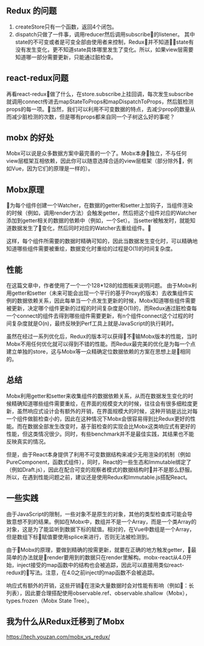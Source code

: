 ## Redux 的问题
1. createStore只有一个函数，返回4个闭包。
2. dispatch只做了一件事，调用reducer然后调用subscribe的listener。
其中state的不可变或者是可变全部由使用者来控制，Redux并不知道state有没有发生变化，更不知道state具体哪里发生了变化。所以，如果view层需要知道哪一部分需要更新，只能通过脏检查。

## react-redux问题
再看react-redux做了什么，在store.subscribe上挂回调，每次发生subscribe就调用connect传进去mapStateToProps和mapDispatchToProps，然后脏检测props的每一项。当然，我们可以利用不可变数据的特点，去减少prop的数量从而减少脏检测的次数，但是哪有props都来自同一个子树这么好的事呢？


## mobx 的好处
Mobx可以说是众多数据方案中最完善的一个了。Mobx本身独立，不与任何view层框架互相依赖，因此你可以随意选择合适的view层框架（部分除外，例如Vue，因为它们的原理是一样的）。

## Mobx原理
为每个组件创建一个Watcher，在数据的getter和setter上加钩子，当组件渲染的时候（例如，调用render方法）会触发getter，然后把这个组件对应的Watcher添加到getter相关的数据的依赖中（例如，一个Set）。当setter被触发时，就能知道数据发生了变化，然后同时对应的Watcher去重绘组件。


这样，每个组件所需要的数据时精确可知的，因此当数据发生变化时，可以精确地知道哪些组件需要被重绘，数据变化时重绘的过程是O(1)的时间复杂度。

## 性能
在这篇文章中，作者使用了一个一个128*128的绘图板来说明问题。 由于Mobx利用getter和setter（未来可能会出现一个平行的基于Proxy的版本）去收集组件实例的数据依赖关系，因此每单当一个点发生更新的时候，Mobx知道哪些组件需要被更新，决定哪个组件更新的过程的时间复杂度是O(1)的，而Redux通过脏检查每一个connect的组件去得到哪些组件需要更新，有n个组件connect这个过程的时间复杂度就是O(n)，最终反映到Perf工具上就是JavaScript的执行耗时。

虽然在经过一系列优化后，Redux的版本可以获得不输Mobx版本的性能，当时Mobx不用任何优化就可以得到不错的性能。而Redux最完美的优化是为每一个点建立单独的store，这与Mobx等一众精确定位数据依赖的方案在思想上是相同的。

## 总结
Mobx利用getter和setter来收集组件的数据依赖关系，从而在数据发生变化的时候精确知道哪些组件需要重绘，在界面的规模变大的时候，往往会有很多细粒度更新，虽然响应式设计会有额外的开销，在界面规模大的时候，这种开销是远比对每一个组件做脏检查小的，因此在这种情况下Mobx会很容易得到比Redux更好的性能。而在数据全部发生改变时，基于脏检查的实现会比Mobx这类响应式有更好的性能，但这类情况很少。同时，有些benchmark并不是最佳实践，其结果也不能反映真实的情况。

但是，由于React本身提供了利用不可变数据结构来减少无用渲染的机制（例如PureComponent，函数式组件），同时，React的一些生态和Immutable绑定了（例如Draft.js），因此在配合可变的观察者模式的数据结构时并不是那么舒服。所以，在遇到性能问题之前，建议还是使用Redux和Immutable.js搭配React。

## 一些实践
由于JavaScript的限制，一些对象不是原生的对象，其他的类型检查库可能会导致意想不到的结果。例如在Mobx中，数组并不是一个Array，而是一个类Array的对象，这是为了能监听到数据下标的赋值。相对的，在Vue中数组是一个Array，但是数组下标赋值要使用splice来进行，否则无法被检测到。

由于Mobx的原理，要做到精确的按需更新，就要在正确的地方触发getter，最简单的办法就是render要用到的数据只在render里解构。mobx-react从4.0开始，inject接受的map函数中的结构也会被追踪，因此可以直接用类似react-redux的写法。注意，在4.0之前inject的map函数不会被追踪。

响应式有额外的开销，这些开销在渲染大量数据时会对性能有影响（例如：长列表），因此要合理搭配使用observable.ref、observable.shallow（Mobx），types.frozen（Mobx State Tree）。

## 我为什么从Redux迁移到了Mobx
https://tech.youzan.com/mobx_vs_redux/